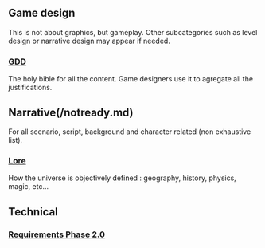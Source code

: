 ## Game design
This is not about graphics, but gameplay. Other subcategories such as level design or narrative design may appear if needed. 

### [GDD](/GDD.md) 
The holy bible for all the content. Game designers use it to agregate all the justifications.

## Narrative(/notready.md)
For all scenario, script, background and character related (non exhaustive list).

### [Lore](/lore.md)
How the universe is objectively defined : geography, history, physics, magic, etc...

## Technical

### [Requirements Phase 2.0](/requirements.md) 
